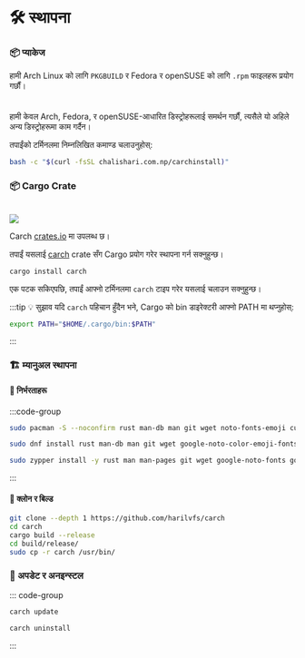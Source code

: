 # 🛠️ स्थापना

### 📦 प्याकेज

हामी Arch Linux को लागि `PKGBUILD` र Fedora र openSUSE को लागि `.rpm` फाइलहरू प्रयोग गर्छौं।

<div class="danger custom-block" style="padding-top: 8px">

हामी केवल Arch, Fedora, र openSUSE-आधारित डिस्ट्रोहरूलाई समर्थन गर्छौं, त्यसैले यो अहिले अन्य डिस्ट्रोहरूमा काम गर्दैन।

</div>

तपाईंको टर्मिनलमा निम्नलिखित कमाण्ड चलाउनुहोस्:

```sh
bash -c "$(curl -fsSL chalishari.com.np/carchinstall)"
```

### 📦 Cargo Crate

<br>

<img src="https://img.shields.io/crates/v/carch?style=for-the-badge&logo=rust&color=f5a97f&logoColor=fe640b&labelColor=171b22" >

Carch [crates.io](https://crates.io/) मा उपलब्ध छ।

तपाईं यसलाई [carch](https://crates.io/crates/carch) crate सँग Cargo प्रयोग गरेर स्थापना गर्न सक्नुहुन्छ।

```sh
cargo install carch
```

एक पटक सकिएपछि, तपाईं आफ्नो टर्मिनलमा `carch` टाइप गरेर यसलाई चलाउन सक्नुहुन्छ।

:::tip :bulb: सुझाव
यदि `carch` पहिचान हुँदैन भने, Cargo को bin डाइरेक्टरी आफ्नो PATH मा थप्नुहोस्:

```sh
export PATH="$HOME/.cargo/bin:$PATH"
```

:::

### 🏗️ म्यानुअल स्थापना

#### 📜 निर्भरताहरू

:::code-group

```sh [<i class="devicon-archlinux-plain"></i> Arch]
sudo pacman -S --noconfirm rust man-db man git wget noto-fonts-emoji curl bash-completion ttf-nerd-fonts-symbols ttf-jetbrains-mono-nerd cargo fzf glibc gcc
```

```sh [<i class="devicon-fedora-plain"></i> Fedora]
sudo dnf install rust man-db man git wget google-noto-color-emoji-fonts google-noto-emoji-fonts jetbrains-mono-fonts-all bash-completion-devel curl cargo fzf glibc gcc -y
```

```sh [<i class="devicon-opensuse-plain"></i>  openSUSE ]
sudo zypper install -y rust man man-pages git wget google-noto-fonts google-noto-coloremoji-fonts jetbrains-mono-fonts  symbols-only-nerd-fonts bash-completion curl fzf glibc gcc  
```

:::

#### 🔧 क्लोन र बिल्ड

```sh
git clone --depth 1 https://github.com/harilvfs/carch
cd carch
cargo build --release
cd build/release/
sudo cp -r carch /usr/bin/
```

### 🔄 अपडेट र अनइन्स्टल

::: code-group

```sh [ 🔄 अपडेट ]
carch update
```

```sh [ 🗑️ अनइन्स्टल ]
carch uninstall
```

:::
